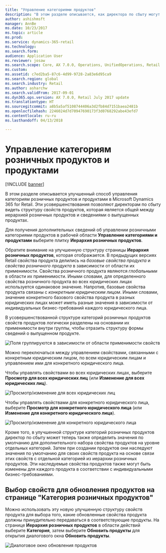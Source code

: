 ```yaml
---
title: "Управление категориями продуктов"
description: "В этом разделе описывается, как директора по сбыту могут использовать категории розничных продуктов для управления отношениями между иерархией розничных продуктов и сведениями о выпущенных продуктах."
author: ashishmsft
manager: AnnBe
ms.date: 10/23/2017
ms.topic: article
ms.prod: 
ms.service: dynamics-365-retail
ms.technology: 
ms.search.form: 
audience: Application User
ms.reviewer: josaw
ms.search.scope: Core, AX 7.0.0, Operations, UnifiedOperations, Retail
ms.custom: 
ms.assetid: c7ed2ba5-87c6-4d99-9728-2a83e6d95ca9
ms.search.region: global
ms.search.industry: Retail
ms.author: asharchw
ms.search.validFrom: 2017-09-01
ms.dyn365.ops.version: AX 7.0.0, Retail July 2017 update
ms.translationtype: HT
ms.sourcegitcommit: a8b5a5af5108744406a3d2fb84d7151baea2481b
ms.openlocfilehash: 2246024d7d70947690173f3d0768292abe43efd7
ms.contentlocale: ru-ru
ms.lasthandoff: 04/13/2018

---
```


# <a name="manage-retail-product-categories-and-products"></a>Управление категориям розничных продуктов и продуктами

[!INCLUDE [banner](./includes/banner.md)]

В этом разделе описывается улучшенный способ управления категориям розничных продуктов и продуктами в Microsoft Dynamics 365 for Retail. Эти усовершенствования позволяют директорам по сбыту видеть структуру свойств продуктов, которая является общей между иерархией розничных продуктов и сведениями о выпущенных продуктах.

Для получения дополнительных сведений об управлении розничными категориями продуктов в рабочей области **Управление категориями и продуктами** выберите плитку **Иерархия розничных продуктов**.

Обратите внимание на улучшенную структуру страницы **Иерархия розничных продуктов**, которая отображается. В предыдущих версиях Retail свойства продукта делились на *базовые свойства продукта* и *свойства розничного продукта* в зависимости от области их применимости. Свойства розничного продукта являются *глобальными* в области их применимости. Иными словами, для определенного свойства розничного продукта во всех юридических лицах используется одинаковое значение. Напротив, базовые свойства продукта связаны с *конкретным юридическим лицом*. Иными словами, значение конкретного базового свойства продукта в разных юридических лицах может иметь разные значения в зависимости от индивидуальных бизнес-требований каждого юридического лица.

В усовершенствованной структуре категорий розничных продуктов свойств продуктов логически разделены на основании их применимости внутри группы, чтобы отразить структуру формы сведений о выпущенном продукте.

![Поля группируются в зависимости от области применимости свойств](media/NoticeGroupingOfFieldsBasedOnTheirScope.PNG)

Можно переключаться между управлением свойствами, связанными с конкретным юридическим лицом, по всем юридическим лицам и управлением ими для конкретного юридического лица.

Чтобы управлять свойствами во всех юридических лицах, выберите **Просмотр для всех юридических лиц** (или **Изменение для всех юридических лиц**).

![Просмотр/изменение для всех юридических лиц](media/ToggleBackToEditForSpecificLegalEntity.PNG)

Чтобы управлять свойствами для конкретного юридического лица, выберите **Просмотр для конкретного юридического лица** (или **Изменение для конкретного юридического лица**).

![Просмотр/изменение для конкретного юридического лица](media/ToggleToEditForAllLegalEntities.PNG)

Кроме того, в улучшенной структуре категорий розничных продуктов директор по сбыту может теперь также определить значения по умолчанию для дополнительного набора свойства продуктов на уровне отдельных категорий. Затем при создании продуктов они наследуют значения по умолчанию для своих свойств продукта на основе связи этих свойств с отдельной категорией из иерархии розничных продуктов. Эти наследуемые свойства продуктов также могут быть изменены для каждого продукта в соответствии с индивидуальными бизнес-требованиями.

## <a name="selecting-properties-to-update-products-on-the-retail-product-hierarchy-page"></a>Выбор свойств для обновления продуктов на странице "Категория розничных продуктов"

Можно использовать эту новую улучшенную структуру свойств продукта для выбора того, какие обновленные свойства продукта должны принудительно передаваться в соответствующие продукты. На странице **Иерархия розничных продуктов** в области действий выберите **Категория**, затем выберите **Обновить продукты** для открытия диалогового окна **Обновить продукты**.

![Диалоговое окно обновления продуктов](media/NewUpdateProductsEnhancedView.PNG)


